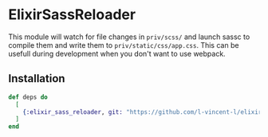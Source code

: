 # ElixirSassReloader

This module will watch for file changes in `priv/scss/` and launch sassc to
compile them and write them to `priv/static/css/app.css`.
This can be usefull during development when you don't want to use webpack.

## Installation

```elixir
def deps do
  [
    {:elixir_sass_reloader, git: "https://github.com/l-vincent-l/elixir-sass-reloader.git"}
  ]
end
```
